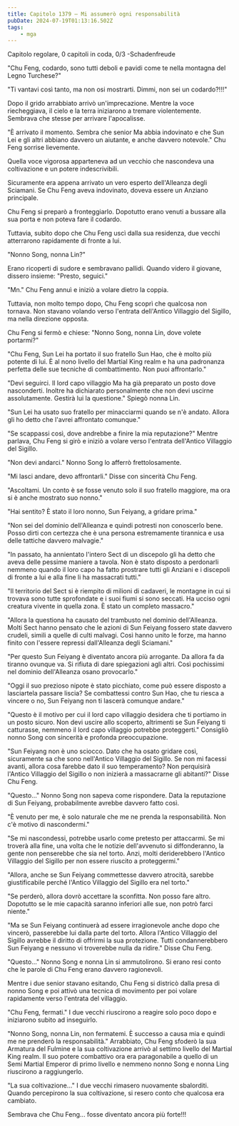 ```yaml
---
title: Capitolo 1379 – Mi assumerò ogni responsabilità
pubDate: 2024-07-19T01:13:16.502Z
tags:
    - mga
---
```



Capitolo regolare,
0 capitoli in coda, 0/3
-Schadenfreude


"Chu Feng, codardo, sono tutti deboli e pavidi come te nella montagna del Legno Turchese?"


"Ti vantavi così tanto, ma non osi mostrarti. Dimmi, non sei un codardo?!!!"


Dopo il grido arrabbiato arrivò un'imprecazione. Mentre la voce riecheggiava, il cielo e la terra iniziarono a tremare violentemente. Sembrava che stesse per arrivare l'apocalisse.


"È arrivato il momento. Sembra che senior Ma abbia indovinato e che Sun Lei e gli altri abbiano davvero un aiutante, e anche davvero notevole." Chu Feng sorrise lievemente.


Quella voce vigorosa apparteneva ad un vecchio che nascondeva una coltivazione e un potere indescrivibili.


Sicuramente era appena arrivato un vero esperto dell'Alleanza degli Sciamani. Se Chu Feng aveva indovinato, doveva essere un Anziano principale.


Chu Feng si preparò a fronteggiarlo. Dopotutto erano venuti a bussare alla sua porta e non poteva fare il codardo.


Tuttavia, subito dopo che Chu Feng uscì dalla sua residenza, due vecchi atterrarono rapidamente di fronte a lui.


"Nonno Song, nonna Lin?"


Erano ricoperti di sudore e sembravano pallidi. Quando videro il giovane, dissero insieme: "Presto, seguici."


"Mn." Chu Feng annuì e iniziò a volare dietro la coppia.


Tuttavia, non molto tempo dopo, Chu Feng scoprì che qualcosa non tornava. Non stavano volando verso l'entrata dell'Antico Villaggio del Sigillo, ma nella direzione opposta.


Chu Feng si fermò e chiese: "Nonno Song, nonna Lin, dove volete portarmi?"


"Chu Feng, Sun Lei ha portato il suo fratello Sun Hao, che è molto più potente di lui. È al nono livello del Martial King realm e ha una padronanza perfetta delle sue tecniche di combattimento. Non puoi affrontarlo."


"Devi seguirci. Il lord capo villaggio Ma ha già preparato un posto dove nasconderti. Inoltre ha dichiarato personalmente che non devi uscirne assolutamente. Gestirà lui la questione." Spiegò nonna Lin.


"Sun Lei ha usato suo fratello per minacciarmi quando se n'è andato. Allora gli ho detto che l'avrei affrontato comunque."


"Se scappassi così, dove andrebbe a finire la mia reputazione?" Mentre parlava, Chu Feng si girò e iniziò a volare verso l'entrata dell'Antico Villaggio del Sigillo.


"Non devi andarci." Nonno Song lo afferrò frettolosamente.


"Mi lasci andare, devo affrontarli." Disse con sincerità Chu Feng.


"Ascoltami. Un conto è se fosse venuto solo il suo fratello maggiore, ma ora si è anche mostrato suo nonno."


"Hai sentito? È stato il loro nonno, Sun Feiyang, a gridare prima."


"Non sei del dominio dell'Alleanza e quindi potresti non conoscerlo bene. Posso dirti con certezza che è una persona estremamente tirannica e usa delle tattiche davvero malvagie."


"In passato, ha annientato l'intero Sect di un discepolo gli ha detto che aveva delle pessime maniere a tavola. Non è stato disposto a perdonarli nemmeno quando il loro capo ha fatto prostrare tutti gli Anziani e i discepoli di fronte a lui e alla fine li ha massacrati tutti."


"Il territorio del Sect si è riempito di milioni di cadaveri, le montagne in cui si trovava sono tutte sprofondate e i suoi fiumi si sono seccati. Ha ucciso ogni creatura vivente in quella zona. È stato un completo massacro."


"Allora la questiona ha causato del trambusto nel dominio dell'Alleanza. Molti Sect hanno pensato che le azioni di Sun Feiyang fossero state davvero crudeli, simili a quelle di culti malvagi. Così hanno unito le forze, ma hanno finito con l'essere repressi dall'Alleanza degli Sciamani."


"Per questo Sun Feiyang è diventato ancora più arrogante. Da allora fa da tiranno ovunque va. Si rifiuta di dare spiegazioni agli altri. Così pochissimi nel dominio dell'Alleanza osano provocarlo."


"Oggi il suo prezioso nipote è stato picchiato, come può essere disposto a lasciartela passare liscia? Se combattessi contro Sun Hao, che tu riesca a vincere o no, Sun Feiyang non ti lascerà comunque andare."


"Questo è il motivo per cui il lord capo villaggio desidera che ti portiamo in un posto sicuro. Non devi uscire allo scoperto, altrimenti se Sun Feiyang ti catturasse, nemmeno il lord capo villaggio potrebbe proteggerti." Consigliò nonno Song con sincerità e profonda preoccupazione.


"Sun Feiyang non è uno sciocco. Dato che ha osato gridare così, sicuramente sa che sono nell'Antico Villaggio del Sigillo. Se non mi facessi avanti, allora cosa farebbe dato il suo temperamento? Non perquisirà l'Antico Villaggio del Sigillo o non inizierà a massacrarne gli abitanti?" Disse Chu Feng.


"Questo..." Nonno Song non sapeva come rispondere. Data la reputazione di Sun Feiyang, probabilmente avrebbe davvero fatto così.


"È venuto per me, è solo naturale che me ne prenda la responsabilità. Non c'è motivo di nascondermi."


"Se mi nascondessi, potrebbe usarlo come pretesto per attaccarmi. Se mi troverà alla fine, una volta che le notizie dell'avvenuto si diffonderanno, la gente non penserebbe che sia nel torto. Anzi, molti deriderebbero l'Antico Villaggio del Sigillo per non essere riuscito a proteggermi."


"Allora, anche se Sun Feiyang commettesse davvero atrocità, sarebbe giustificabile perché l'Antico Villaggio del Sigillo era nel torto."


"Se perderò, allora dovrò accettare la sconfitta. Non posso fare altro. Dopotutto se le mie capacità saranno inferiori alle sue, non potrò farci niente."


"Ma se Sun Feiyang continuerà ad essere irragionevole anche dopo che vincerò, passerebbe lui dalla parte del torto. Allora l'Antico Villaggio del Sigillo avrebbe il diritto di offrirmi la sua protezione. Tutti condannerebbero Sun Feiyang e nessuno vi troverebbe nulla da ridire." Disse Chu Feng.


"Questo..." Nonno Song e nonna Lin si ammutolirono. Si erano resi conto che le parole di Chu Feng erano davvero ragionevoli.


Mentre i due senior stavano esitando, Chu Feng si districò dalla presa di nonno Song e poi attivò una tecnica di movimento per poi volare rapidamente verso l'entrata del villaggio.


"Chu Feng, fermati." I due vecchi riuscirono a reagire solo poco dopo e iniziarono subito ad inseguirlo.


"Nonno Song, nonna Lin, non fermatemi. È successo a causa mia e quindi me ne prenderò la responsabilità." Arrabbiato, Chu Feng sfoderò la sua Armatura del Fulmine e la sua coltivazione arrivò al settimo livello del Martial King realm. Il suo potere combattivo ora era paragonabile a quello di un Semi Martial Emperor di primo livello e nemmeno nonno Song e nonna Ling riuscirono a raggiungerlo.


"La sua coltivazione..." I due vecchi rimasero nuovamente sbalorditi. Quando percepirono la sua coltivazione, si resero conto che qualcosa era cambiato.


Sembrava che Chu Feng... fosse diventato ancora più forte!!!
                                


                                



